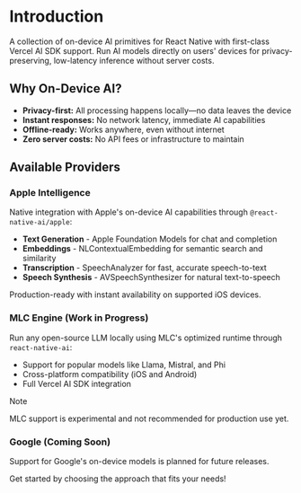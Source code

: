 # Introduction

A collection of on-device AI primitives for React Native with first-class Vercel AI SDK support. Run AI models directly on users' devices for privacy-preserving, low-latency inference without server costs.

## Why On-Device AI?

- **Privacy-first:** All processing happens locally—no data leaves the device
- **Instant responses:** No network latency, immediate AI capabilities  
- **Offline-ready:** Works anywhere, even without internet
- **Zero server costs:** No API fees or infrastructure to maintain

## Available Providers

### Apple Intelligence

Native integration with Apple's on-device AI capabilities through `@react-native-ai/apple`:

- **Text Generation** - Apple Foundation Models for chat and completion
- **Embeddings** - NLContextualEmbedding for semantic search and similarity
- **Transcription** - SpeechAnalyzer for fast, accurate speech-to-text
- **Speech Synthesis** - AVSpeechSynthesizer for natural text-to-speech

Production-ready with instant availability on supported iOS devices.

### MLC Engine (Work in Progress)

Run any open-source LLM locally using MLC's optimized runtime through `react-native-ai`:

- Support for popular models like Llama, Mistral, and Phi
- Cross-platform compatibility (iOS and Android)
- Full Vercel AI SDK integration

> [!NOTE]
> MLC support is experimental and not recommended for production use yet.

### Google (Coming Soon)

Support for Google's on-device models is planned for future releases.

Get started by choosing the approach that fits your needs!

